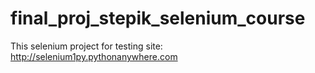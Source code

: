 # final_proj_stepik_selenium_course
This selenium project for testing site: http://selenium1py.pythonanywhere.com
